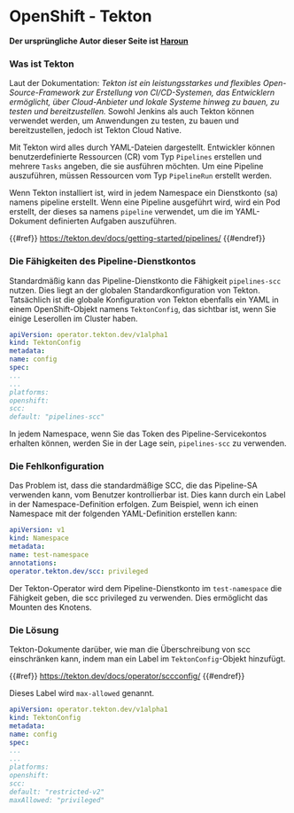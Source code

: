# OpenShift - Tekton

**Der ursprüngliche Autor dieser Seite ist** [**Haroun**](https://www.linkedin.com/in/haroun-al-mounayar-571830211)

### Was ist Tekton

Laut der Dokumentation: _Tekton ist ein leistungsstarkes und flexibles Open-Source-Framework zur Erstellung von CI/CD-Systemen, das Entwicklern ermöglicht, über Cloud-Anbieter und lokale Systeme hinweg zu bauen, zu testen und bereitzustellen._ Sowohl Jenkins als auch Tekton können verwendet werden, um Anwendungen zu testen, zu bauen und bereitzustellen, jedoch ist Tekton Cloud Native.&#x20;

Mit Tekton wird alles durch YAML-Dateien dargestellt. Entwickler können benutzerdefinierte Ressourcen (CR) vom Typ `Pipelines` erstellen und mehrere `Tasks` angeben, die sie ausführen möchten. Um eine Pipeline auszuführen, müssen Ressourcen vom Typ `PipelineRun` erstellt werden.

Wenn Tekton installiert ist, wird in jedem Namespace ein Dienstkonto (sa) namens pipeline erstellt. Wenn eine Pipeline ausgeführt wird, wird ein Pod erstellt, der dieses sa namens `pipeline` verwendet, um die im YAML-Dokument definierten Aufgaben auszuführen.

{{#ref}}
https://tekton.dev/docs/getting-started/pipelines/
{{#endref}}

### Die Fähigkeiten des Pipeline-Dienstkontos

Standardmäßig kann das Pipeline-Dienstkonto die Fähigkeit `pipelines-scc` nutzen. Dies liegt an der globalen Standardkonfiguration von Tekton. Tatsächlich ist die globale Konfiguration von Tekton ebenfalls ein YAML in einem OpenShift-Objekt namens `TektonConfig`, das sichtbar ist, wenn Sie einige Leserollen im Cluster haben.
```yaml
apiVersion: operator.tekton.dev/v1alpha1
kind: TektonConfig
metadata:
name: config
spec:
...
...
platforms:
openshift:
scc:
default: "pipelines-scc"
```
In jedem Namespace, wenn Sie das Token des Pipeline-Servicekontos erhalten können, werden Sie in der Lage sein, `pipelines-scc` zu verwenden.

### Die Fehlkonfiguration

Das Problem ist, dass die standardmäßige SCC, die das Pipeline-SA verwenden kann, vom Benutzer kontrollierbar ist. Dies kann durch ein Label in der Namespace-Definition erfolgen. Zum Beispiel, wenn ich einen Namespace mit der folgenden YAML-Definition erstellen kann:
```yaml
apiVersion: v1
kind: Namespace
metadata:
name: test-namespace
annotations:
operator.tekton.dev/scc: privileged
```
Der Tekton-Operator wird dem Pipeline-Dienstkonto im `test-namespace` die Fähigkeit geben, die scc privileged zu verwenden. Dies ermöglicht das Mounten des Knotens.

### Die Lösung

Tekton-Dokumente darüber, wie man die Überschreibung von scc einschränken kann, indem man ein Label im `TektonConfig`-Objekt hinzufügt.

{{#ref}}
https://tekton.dev/docs/operator/sccconfig/
{{#endref}}

Dieses Label wird `max-allowed` genannt.
```yaml
apiVersion: operator.tekton.dev/v1alpha1
kind: TektonConfig
metadata:
name: config
spec:
...
...
platforms:
openshift:
scc:
default: "restricted-v2"
maxAllowed: "privileged"
```

